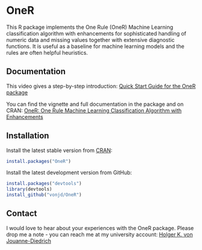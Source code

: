# OneR
This R package implements the One Rule (OneR) Machine Learning classification algorithm with enhancements for sophisticated handling of numeric data and missing values together with extensive diagnostic functions. It is useful as a baseline for machine learning models and the rules are often helpful heuristics.

## Documentation

This video gives a step-by-step introduction: [Quick Start Guide for the OneR package](https://www.youtube.com/watch?v=AGC0oRlXxgU)

You can find the vignette and full documentation in the package and on CRAN: [OneR: One Rule Machine Learning Classification Algorithm with Enhancements](https://cran.r-project.org/package=OneR)

## Installation

Install the latest stable version from [CRAN](https://cran.r-project.org/package=OneR):

```r
install.packages("OneR")
```

Install the latest development version from GitHub:

```R
install.packages("devtools")
library(devtools)
install_github("vonjd/OneR")
```

## Contact

I would love to hear about your experiences with the OneR package. Please drop me a note - you can reach me at my university account: [Holger K. von Jouanne-Diedrich](https://www.h-ab.de/nc/eng/about-aschaffenburg-university-of-applied-sciences/organisation/personal/?tx_fhapersonal_pi1%5BshowUid%5D=jouanne-diedrich)

